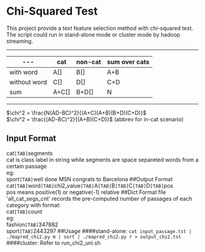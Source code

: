 # Chi-Squared Test
This project provide a text feature selection method with chi-squared test.  
The script could run in stand-alone mode or cluster mode by hadoop streaming.
***
| \---         | cat   | non-cat | sum over cats |
| ------------ | ----- | ------- | ------------- |
| with word    | A[]   | B[]     | A+B           |
| without word | C[]   | D[]     | C+D           |
| sum          | A+C[] | B+D[]   | N             |
***
$\chi^2 = \frac{N(AD-BC)^2}{(A+C)(A+B)(B+D)(C+D)}$  
$\chi^2 = \frac{(AD-BC)^2}{(A+B)(C+D)}$ (abbrev for in-cat scenario)
## Input Format
cat`[TAB]`segments  
cat is class label in string while segments are space separeted words from a certain passage  
eg:  
sport`[TAB]`well done MSN congrats to Barcelona
##Output Format
cat`[TAB]`word`[TAB]`chi2_value`[TAB]`A`[TAB]`B`[TAB]`C`[TAB]`D`[TAB]`pos  
pos means positive(1) or negative(-1) relative 
##Dict Format
file 'all_cat_segs_cnt' records the pre-computed number of passages of each category with format:  
cat`[TAB]`count  
eg:   
fashion`[TAB]`347882  
sport`[TAB]`2443297
##Usage
####stand-alone:
`cat input_passage.tst | ./mapred_chi2.py m | sort | ./mapred_chi2.py r > output_chi2.tst`
####cluster:
Refer to run_chi2_uni.sh
